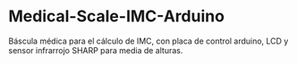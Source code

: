 # Medical-Scale-IMC-Arduino
Báscula médica para el cálculo de IMC, con placa de control arduino, LCD y sensor infrarrojo SHARP para media de alturas.
